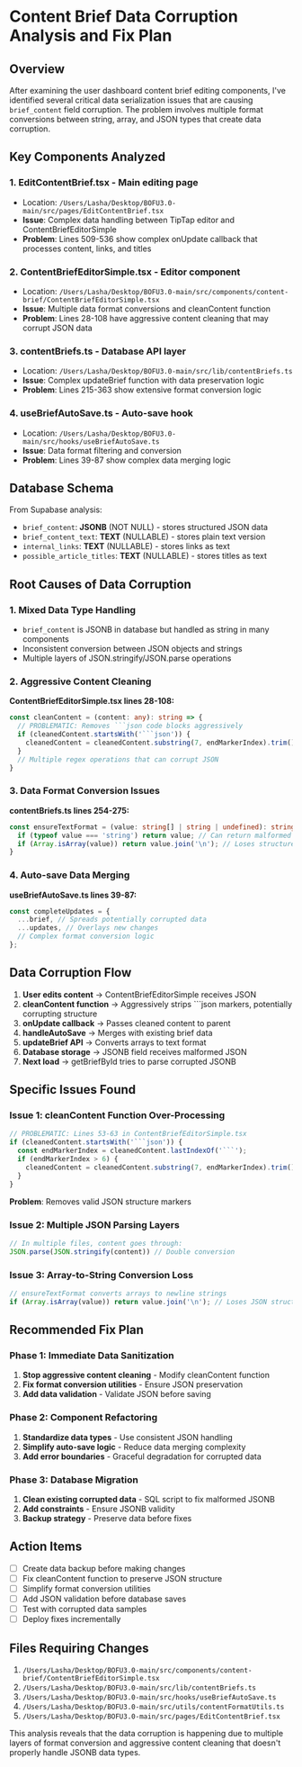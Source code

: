 # Content Brief Data Corruption Analysis and Fix Plan

## Overview
After examining the user dashboard content brief editing components, I've identified several critical data serialization issues that are causing `brief_content` field corruption. The problem involves multiple format conversions between string, array, and JSON types that create data corruption.

## Key Components Analyzed

### 1. **EditContentBrief.tsx** - Main editing page
- Location: `/Users/Lasha/Desktop/BOFU3.0-main/src/pages/EditContentBrief.tsx`
- **Issue**: Complex data handling between TipTap editor and ContentBriefEditorSimple
- **Problem**: Lines 509-536 show complex onUpdate callback that processes content, links, and titles

### 2. **ContentBriefEditorSimple.tsx** - Editor component
- Location: `/Users/Lasha/Desktop/BOFU3.0-main/src/components/content-brief/ContentBriefEditorSimple.tsx`
- **Issue**: Multiple data format conversions and cleanContent function
- **Problem**: Lines 28-108 have aggressive content cleaning that may corrupt JSON data

### 3. **contentBriefs.ts** - Database API layer
- Location: `/Users/Lasha/Desktop/BOFU3.0-main/src/lib/contentBriefs.ts`
- **Issue**: Complex updateBrief function with data preservation logic
- **Problem**: Lines 215-363 show extensive format conversion logic

### 4. **useBriefAutoSave.ts** - Auto-save hook
- Location: `/Users/Lasha/Desktop/BOFU3.0-main/src/hooks/useBriefAutoSave.ts`
- **Issue**: Data format filtering and conversion
- **Problem**: Lines 39-87 show complex data merging logic

## Database Schema
From Supabase analysis:
- `brief_content`: **JSONB** (NOT NULL) - stores structured JSON data
- `brief_content_text`: **TEXT** (NULLABLE) - stores plain text version
- `internal_links`: **TEXT** (NULLABLE) - stores links as text
- `possible_article_titles`: **TEXT** (NULLABLE) - stores titles as text

## Root Causes of Data Corruption

### 1. **Mixed Data Type Handling**
- `brief_content` is JSONB in database but handled as string in many components
- Inconsistent conversion between JSON objects and strings
- Multiple layers of JSON.stringify/JSON.parse operations

### 2. **Aggressive Content Cleaning**
**ContentBriefEditorSimple.tsx lines 28-108:**
```typescript
const cleanContent = (content: any): string => {
  // PROBLEMATIC: Removes ```json code blocks aggressively
  if (cleanedContent.startsWith('```json')) {
    cleanedContent = cleanedContent.substring(7, endMarkerIndex).trim();
  }
  // Multiple regex operations that can corrupt JSON
}
```

### 3. **Data Format Conversion Issues**
**contentBriefs.ts lines 254-275:**
```typescript
const ensureTextFormat = (value: string[] | string | undefined): string => {
  if (typeof value === 'string') return value; // Can return malformed JSON
  if (Array.isArray(value)) return value.join('\n'); // Loses structure
}
```

### 4. **Auto-save Data Merging**
**useBriefAutoSave.ts lines 39-87:**
```typescript
const completeUpdates = {
  ...brief, // Spreads potentially corrupted data
  ...updates, // Overlays new changes
  // Complex format conversion logic
};
```

## Data Corruption Flow

1. **User edits content** → ContentBriefEditorSimple receives JSON
2. **cleanContent function** → Aggressively strips ```json markers, potentially corrupting structure
3. **onUpdate callback** → Passes cleaned content to parent
4. **handleAutoSave** → Merges with existing brief data
5. **updateBrief API** → Converts arrays to text format
6. **Database storage** → JSONB field receives malformed JSON
7. **Next load** → getBriefById tries to parse corrupted JSONB

## Specific Issues Found

### Issue 1: cleanContent Function Over-Processing
```typescript
// PROBLEMATIC: Lines 53-63 in ContentBriefEditorSimple.tsx
if (cleanedContent.startsWith('```json')) {
  const endMarkerIndex = cleanedContent.lastIndexOf('```');
  if (endMarkerIndex > 6) {
    cleanedContent = cleanedContent.substring(7, endMarkerIndex).trim();
  }
}
```
**Problem**: Removes valid JSON structure markers

### Issue 2: Multiple JSON Parsing Layers
```typescript
// In multiple files, content goes through:
JSON.parse(JSON.stringify(content)) // Double conversion
```

### Issue 3: Array-to-String Conversion Loss
```typescript
// ensureTextFormat converts arrays to newline strings
if (Array.isArray(value)) return value.join('\n'); // Loses JSON structure
```

## Recommended Fix Plan

### Phase 1: Immediate Data Sanitization
1. **Stop aggressive content cleaning** - Modify cleanContent function
2. **Fix format conversion utilities** - Ensure JSON preservation
3. **Add data validation** - Validate JSON before saving

### Phase 2: Component Refactoring
1. **Standardize data types** - Use consistent JSON handling
2. **Simplify auto-save logic** - Reduce data merging complexity
3. **Add error boundaries** - Graceful degradation for corrupted data

### Phase 3: Database Migration
1. **Clean existing corrupted data** - SQL script to fix malformed JSONB
2. **Add constraints** - Ensure JSONB validity
3. **Backup strategy** - Preserve data before fixes

## Action Items

- [ ] Create data backup before making changes
- [ ] Fix cleanContent function to preserve JSON structure
- [ ] Simplify format conversion utilities
- [ ] Add JSON validation before database saves
- [ ] Test with corrupted data samples
- [ ] Deploy fixes incrementally

## Files Requiring Changes

1. `/Users/Lasha/Desktop/BOFU3.0-main/src/components/content-brief/ContentBriefEditorSimple.tsx`
2. `/Users/Lasha/Desktop/BOFU3.0-main/src/lib/contentBriefs.ts`
3. `/Users/Lasha/Desktop/BOFU3.0-main/src/hooks/useBriefAutoSave.ts`
4. `/Users/Lasha/Desktop/BOFU3.0-main/src/utils/contentFormatUtils.ts`
5. `/Users/Lasha/Desktop/BOFU3.0-main/src/pages/EditContentBrief.tsx`

This analysis reveals that the data corruption is happening due to multiple layers of format conversion and aggressive content cleaning that doesn't properly handle JSONB data types.
